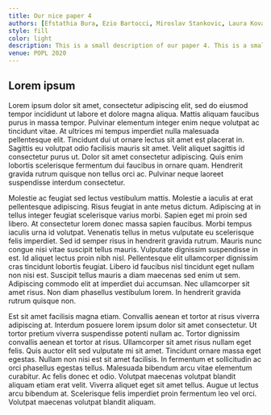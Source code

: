 ```yaml
---
title: Our nice paper 4
authors: [Efstathia Bura, Ezio Bartocci, Miroslav Stankovic, Laura Kovács]
style: fill
color: light
description: This is a small description of our paper 4. This is a small description of our paper 4. This is a small description of our paper 4.
venue: POPL 2020
---
```



## Lorem ipsum

Lorem ipsum dolor sit amet, consectetur adipiscing elit, sed do eiusmod tempor incididunt ut labore et dolore magna aliqua. Mattis aliquam faucibus purus in massa tempor. Pulvinar elementum integer enim neque volutpat ac tincidunt vitae. At ultrices mi tempus imperdiet nulla malesuada pellentesque elit. Tincidunt dui ut ornare lectus sit amet est placerat in. Sagittis eu volutpat odio facilisis mauris sit amet. Velit aliquet sagittis id consectetur purus ut. Dolor sit amet consectetur adipiscing. Quis enim lobortis scelerisque fermentum dui faucibus in ornare quam. Hendrerit gravida rutrum quisque non tellus orci ac. Pulvinar neque laoreet suspendisse interdum consectetur.

Molestie ac feugiat sed lectus vestibulum mattis. Molestie a iaculis at erat pellentesque adipiscing. Risus feugiat in ante metus dictum. Adipiscing at in tellus integer feugiat scelerisque varius morbi. Sapien eget mi proin sed libero. At consectetur lorem donec massa sapien faucibus. Morbi tempus iaculis urna id volutpat. Venenatis tellus in metus vulputate eu scelerisque felis imperdiet. Sed id semper risus in hendrerit gravida rutrum. Mauris nunc congue nisi vitae suscipit tellus mauris. Vulputate dignissim suspendisse in est. Id aliquet lectus proin nibh nisl. Pellentesque elit ullamcorper dignissim cras tincidunt lobortis feugiat. Libero id faucibus nisl tincidunt eget nullam non nisi est. Suscipit tellus mauris a diam maecenas sed enim ut sem. Adipiscing commodo elit at imperdiet dui accumsan. Nec ullamcorper sit amet risus. Non diam phasellus vestibulum lorem. In hendrerit gravida rutrum quisque non.

Est sit amet facilisis magna etiam. Convallis aenean et tortor at risus viverra adipiscing at. Interdum posuere lorem ipsum dolor sit amet consectetur. Ut tortor pretium viverra suspendisse potenti nullam ac. Tortor dignissim convallis aenean et tortor at risus. Ullamcorper sit amet risus nullam eget felis. Quis auctor elit sed vulputate mi sit amet. Tincidunt ornare massa eget egestas. Nullam non nisi est sit amet facilisis. In fermentum et sollicitudin ac orci phasellus egestas tellus. Malesuada bibendum arcu vitae elementum curabitur. Ac felis donec et odio. Volutpat maecenas volutpat blandit aliquam etiam erat velit. Viverra aliquet eget sit amet tellus. Augue ut lectus arcu bibendum at. Scelerisque felis imperdiet proin fermentum leo vel orci. Volutpat maecenas volutpat blandit aliquam.